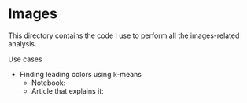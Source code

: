 # Images

This directory contains the code I use to perform all the images-related analysis.

Use cases
- Finding leading colors using k-means
  - Notebook: 
  - Article that explains it: 